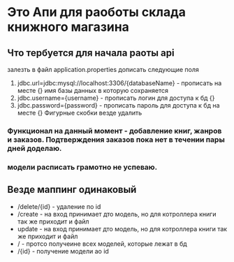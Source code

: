 # Это Апи для раоботы склада книжного магазина

## Что тербуется для начала раоты api
  залезть в файл application.properties дописать следующие поля
  1) jdbc.url=jdbc:mysql://localhost:3306/{databaseName} - прописать на месте {} имя базы данных в которую сохраняется
  2) jdbc.username={username} - прописать логин для доступа к бд {}
  3) jdbc.password={password} - прописать пароль для доступа к бд на месте {}
  Фигурные скобки везде удалить

### Функционал на данный момент - добавление книг, жанров и заказов. Подтверждения заказов пока нет в течении пары дней доделаю.

### модели расписать грамотно не успеваю.

## Везде маппинг одинаковый
 
  - /delete/{id} - удаление по id
  - /create - на вход принимает дто модель, но для котроллера книги так же приходит и файл
  - update - на вход принимает дто модель, но для котроллера книги так же приходит и файл
  - / - протсо получеине всех моделей, которые лежат в бд
  - /{id} - получение модели ао id
